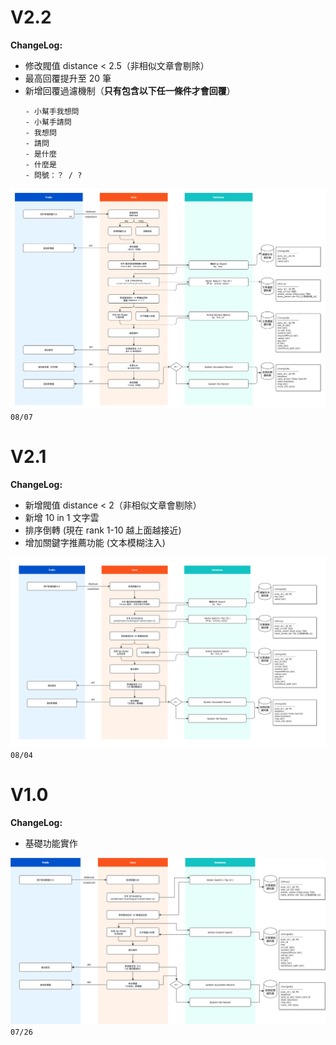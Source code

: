 
# V2.2
**ChangeLog:**
- 修改閥值 distance < 2.5（非相似文章會剔除）
- 最高回覆提升至 20 筆
- 新增回覆過濾機制（**只有包含以下任一條件才會回覆**）
    ```
    - 小幫手我想問
    - 小幫手請問
    - 我想問
    - 請問
    - 是什麼
    - 什麼是
    - 問號：？ / ?
    ```
![Trello 系統流程設計圖v2.2.png](Trello%20系統流程設計圖v2.2.png)
`08/07`

# V2.1
**ChangeLog:**
- 新增閥值 distance < 2（非相似文章會剔除）
- 新增 10 in 1 文字雲
- 排序倒轉 (現在 rank 1-10 越上面越接近)
- 增加關鍵字推薦功能 (文本模糊注入)

![Trello 系統流程設計圖v2.0.png](Trello%20系統流程設計圖v2.0.png)
`08/04`

# V1.0
**ChangeLog:**
- 基礎功能實作

![Trello 系統流程設計圖v1.0.png](Trello%20系統流程設計圖v1.0.png)
`07/26`